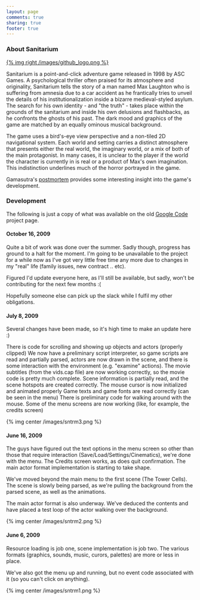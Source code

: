 ```yaml
---
layout: page
comments: true
sharing: true
footer: true
---
```


### About Sanitarium

<a href="https://github.com/alexbevi/scummvm">{% img right /images/github_logo.png %}</a>

Sanitarium is a point-and-click adventure game released in 1998 by ASC Games. A psychological thriller often praised for its atmosphere and originality, Sanitarium tells the story of a man named Max Laughton who is suffering from amnesia due to a car accident as he frantically tries to unveil the details of his institutionalization inside a bizarre medieval-styled asylum. The search for his own identity - and "the truth" - takes place within the grounds of the sanitarium and inside his own delusions and flashbacks, as he confronts the ghosts of his past. The dark mood and graphics of the game are matched by an equally ominous musical background.

The game uses a bird's-eye view perspective and a non-tiled 2D navigational system. Each world and setting carries a distinct atmosphere that presents either the real world, the imaginary world, or a mix of both of the main protagonist. In many cases, it is unclear to the player if the world the character is currently in is real or a product of Max's own imagination. This indistinction underlines much of the horror portrayed in the game.

Gamasutra's [postmortem](http://www.gamasutra.com/view/feature/3299/postmortem_dreamforges_sanitarium.php) provides some interesting insight into the game's development.

### Development

The following is just a copy of what was available on the old [Google Code](http://code.google.com/p/asylumengine/) project page.

#### October 16, 2009

Quite a bit of work was done over the summer. Sadly though, progress has ground to a halt for the moment. I'm going to be unavailable to the project for a while now as I've got very little free time any more due to changes in my "real" life (family issues, new contract .. etc).

Figured I'd update everyone here, as I'll still be available, but sadly, won't be contributing for the next few months :(

Hopefully someone else can pick up the slack while I fulfil my other obligations.

#### July 8, 2009

Several changes have been made, so it's high time to make an update here :)

There is code for scrolling and showing up objects and actors (properly clipped)
We now have a preliminary script interpreter, so game scripts are read and partially parsed, actors are now drawn in the scene, and there is some interaction with the environment (e.g. "examine" actions).
The movie subtitles (from the vids.cap file) are now working correctly, so the movie code is pretty much complete.
Scene information is partially read, and the scene hotspots are created correctly.
The mouse cursor is now initialized and animated properly
Game texts and game fonts are read correctly (can be seen in the menu)
There is preliminary code for walking around with the mouse.
Some of the menu screens are now working (like, for example, the credits screen)

{% img center /images/sntrm3.png %}

#### June 16, 2009

The guys have figured out the text options in the menu screen so other than those that require interaction (Save/Load/Settings/Cinematics), we're done with the menu. The Credits screen works, as does quit confirmation. The main actor format implementation is starting to take shape.

We've moved beyond the main menu to the first scene (The Tower Cells). The scene is slowly being parsed, as we're pulling the background from the parsed scene, as well as the animations.

The main actor format is also underway. We've deduced the contents and have placed a test loop of the actor walking over the background.

{% img center /images/sntrm2.png %}

#### June 6, 2009

Resource loading is job one, scene implementation is job two. The various formats (graphics, sounds, music, curors, palettes) are more or less in place.

We've also got the menu up and running, but no event code associated with it (so you can't click on anything).

{% img center /images/sntrm1.png %}
